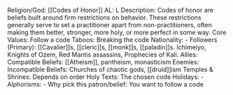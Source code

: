 Religion/God: [[Codes of Honor]]
AL: L
Description: Codes of honor are beliefs built around firm restrictions on behavior. These restrictions 
generally serve to set a practitioner apart from non-practitioners, often making them better, 
stronger, more holy, or more perfect in some way.
Core Values: Follow a code
Taboos: Breaking the code
Nationality: -
Followers (Primary): [[Cavalier]]s, [[cleric]]s, [[monk]]s, [[paladin]]s.
Ichimeiyo, Knights of Ozem, Red 
Mantis assassins, Prophecies of Kali.
Allies: Compatible Beliefs: 
[[Atheism]], pantheism,
monasticism
Enemies: Incompatible Beliefs: 
Churches of chaotic 
gods, [[druid]]ism
Temples & Shrines: Depends on order
Holy Texts: The chosen code
Holidays: -
Alphorisms: -
Why pick this patron/belief: You want to follow a code

